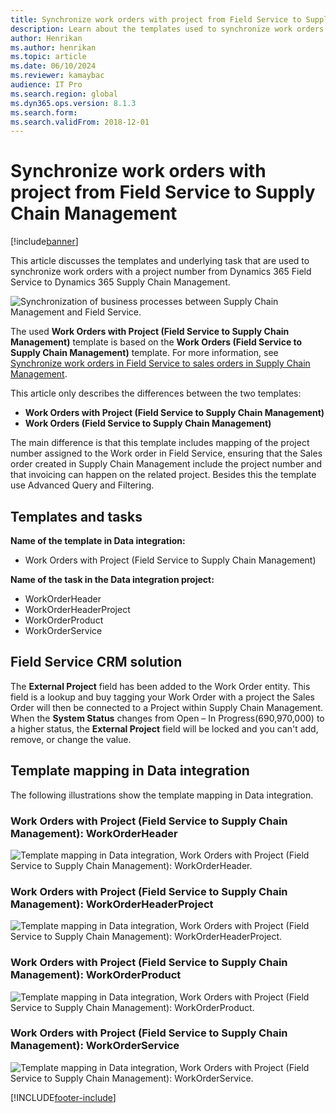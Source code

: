 ```yaml
---
title: Synchronize work orders with project from Field Service to Supply Chain Management
description: Learn about the templates used to synchronize work orders with project numbers from Dynamics 365 Field Service to Dynamics 365 Supply Chain Management.
author: Henrikan
ms.author: henrikan
ms.topic: article
ms.date: 06/10/2024
ms.reviewer: kamaybac
audience: IT Pro
ms.search.region: global
ms.dyn365.ops.version: 8.1.3
ms.search.form: 
ms.search.validFrom: 2018-12-01
---
```


# Synchronize work orders with project from Field Service to Supply Chain Management

[!include[banner](../../../finance/includes/banner.md)]

This article discusses the templates and underlying task that are used to synchronize work orders with a project number from Dynamics 365 Field Service to Dynamics 365 Supply Chain Management.

![Synchronization of business processes between Supply Chain Management and Field Service.](../../../supply-chain/sales-marketing/media/FSSOprojectOW.png)

The used **Work Orders with Project (Field Service to Supply Chain Management)** template is based on the **Work Orders (Field Service to Supply Chain Management)** template. For more information, see [Synchronize work orders in Field Service to sales orders in Supply Chain Management](/dynamics365/unified-operations/supply-chain/sales-marketing/field-service-work-order).

This article only describes the differences between the two templates:
- **Work Orders with Project (Field Service to Supply Chain Management)**
- **Work Orders (Field Service to Supply Chain Management)**

The main difference is that this template includes mapping of the project number assigned to the Work order in Field Service, ensuring that the Sales order created in Supply Chain Management include the project number and that invoicing can happen on the related project. Besides this the template use Advanced Query and Filtering.

## Templates and tasks

**Name of the template in Data integration:**

- Work Orders with Project (Field Service to Supply Chain Management)

**Name of the task in the Data integration project:**

- WorkOrderHeader
- WorkOrderHeaderProject
- WorkOrderProduct
- WorkOrderService

## Field Service CRM solution
The **External Project** field has been added to the Work Order entity. This field is a lookup and buy tagging your Work Order with a project the Sales Order will then be connected to a Project within Supply Chain Management. When the **System Status** changes from Open – In Progress(690,970,000) to a higher status, the **External Project** field will be locked and you can't add, remove, or change the value.

## Template mapping in Data integration

The following illustrations show the template mapping in Data integration.

### Work Orders with Project (Field Service to Supply Chain Management): WorkOrderHeader

![Template mapping in Data integration, Work Orders with Project (Field Service to Supply Chain Management): WorkOrderHeader.](../../../supply-chain/sales-marketing/media/FSWOP1.png)

### Work Orders with Project (Field Service to Supply Chain Management): WorkOrderHeaderProject

![Template mapping in Data integration, Work Orders with Project (Field Service to Supply Chain Management): WorkOrderHeaderProject.](../../../supply-chain/sales-marketing/media/FSWOP2.png)

### Work Orders with Project (Field Service to Supply Chain Management): WorkOrderProduct

![Template mapping in Data integration, Work Orders with Project (Field Service to Supply Chain Management): WorkOrderProduct.](../../../supply-chain/sales-marketing/media/FSWOP3.png)

### Work Orders with Project (Field Service to Supply Chain Management): WorkOrderService

![Template mapping in Data integration, Work Orders with Project (Field Service to Supply Chain Management): WorkOrderService.](../../../supply-chain/sales-marketing/media/FSWOP4.png)


[!INCLUDE[footer-include](../../../includes/footer-banner.md)]
